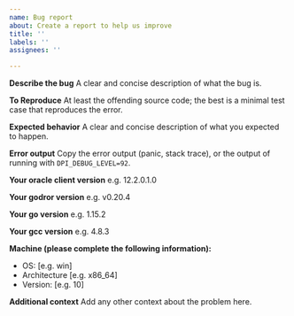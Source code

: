 ```yaml
---
name: Bug report
about: Create a report to help us improve
title: ''
labels: ''
assignees: ''

---
```


**Describe the bug**
A clear and concise description of what the bug is.

**To Reproduce**
At least the offending source code;
the best is a minimal test case that reproduces the error.

**Expected behavior**
A clear and concise description of what you expected to happen.

**Error output**
Copy the error output (panic, stack trace),
or the output of running with `DPI_DEBUG_LEVEL=92`.

**Your oracle client version**
e.g. 12.2.0.1.0

**Your godror version**
e.g. v0.20.4

**Your go version**
e.g. 1.15.2

**Your gcc version**
e.g. 4.8.3

**Machine (please complete the following information):**
 - OS: [e.g. win]
 - Architecture [e.g. x86_64]
 - Version: [e.g. 10]

**Additional context**
Add any other context about the problem here.

